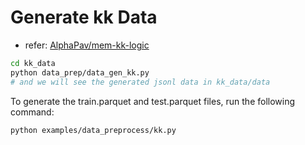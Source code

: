 # Generate kk Data

- refer: [AlphaPav/mem-kk-logic](https://github.com/AlphaPav/mem-kk-logic)

```bash
cd kk_data
python data_prep/data_gen_kk.py
# and we will see the generated jsonl data in kk_data/data
```

To generate the train.parquet and test.parquet files, run the following command:

```bash
python examples/data_preprocess/kk.py
```

